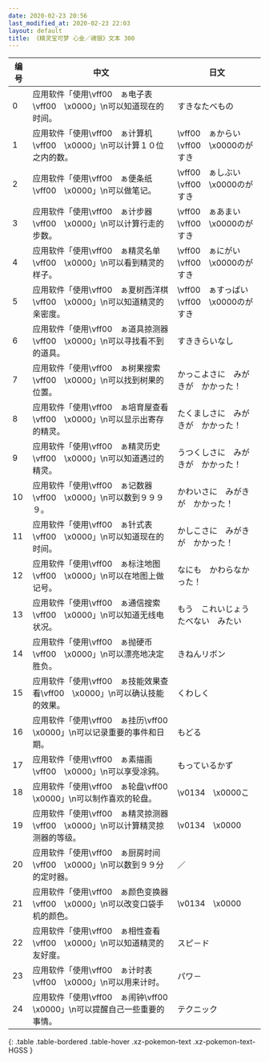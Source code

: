 ```yaml
---
date: 2020-02-23 20:56
last_modified_at: 2020-02-23 22:03
layout: default
title: 《精灵宝可梦 心金／魂银》文本 300
---
```

| 编号 | 中文 | 日文 |
| ---- | ---- | ---- |
| 0 | 应用软件「使用\vff00　ぁ电子表\vff00　\x0000」\n可以知道现在的时间。 | すきなたべもの |
| 1 | 应用软件「使用\vff00　ぁ计算机\vff00　\x0000」\n可以计算１０位之内的数。 | \vff00　ぁからい\vff00　\x0000のがすき |
| 2 | 应用软件「使用\vff00　ぁ便条纸\vff00　\x0000」\n可以做笔记。 | \vff00　ぁしぶい\vff00　\x0000のがすき |
| 3 | 应用软件「使用\vff00　ぁ计步器\vff00　\x0000」\n可以计算行走的步数。 | \vff00　ぁあまい\vff00　\x0000のがすき |
| 4 | 应用软件「使用\vff00　ぁ精灵名单\vff00　\x0000」\n可以看到精灵的样子。 | \vff00　ぁにがい\vff00　\x0000のがすき |
| 5 | 应用软件「使用\vff00　ぁ夏树西洋棋\vff00　\x0000」\n可以知道精灵的亲密度。 | \vff00　ぁすっぱい\vff00　\x0000のがすき |
| 6 | 应用软件「使用\vff00　ぁ道具掠测器\vff00　\x0000」\n可以寻找看不到的道具。 | すききらいなし |
| 7 | 应用软件「使用\vff00　ぁ树果搜索\vff00　\x0000」\n可以找到树果的位置。 | かっこよさに　みがきが　かかった！ |
| 8 | 应用软件「使用\vff00　ぁ培育屋查看\vff00　\x0000」\n可以显示出寄存的精灵。 | たくましさに　みがきが　かかった！ |
| 9 | 应用软件「使用\vff00　ぁ精灵历史\vff00　\x0000」\n可以知道遇过的精灵。 | うつくしさに　みがきが　かかった！ |
| 10 | 应用软件「使用\vff00　ぁ记数器\vff00　\x0000」\n可以数到９９９９。 | かわいさに　みがきが　かかった！ |
| 11 | 应用软件「使用\vff00　ぁ针式表\vff00　\x0000」\n可以知道现在的时间。 | かしこさに　みがきが　かかった！ |
| 12 | 应用软件「使用\vff00　ぁ标注地图\vff00　\x0000」\n可以在地图上做记号。 | なにも　かわらなかった！ |
| 13 | 应用软件「使用\vff00　ぁ通信搜索\vff00　\x0000」\n可以知道无线电状况。 | もう　これいじょう　たべない　みたい |
| 14 | 应用软件「使用\vff00　ぁ抛硬币\vff00　\x0000」\n可以漂亮地决定胜负。 | きねんリボン |
| 15 | 应用软件「使用\vff00　ぁ技能效果查看\vff00　\x0000」\n可以确认技能的效果。 | くわしく |
| 16 | 应用软件「使用\vff00　ぁ挂历\vff00　\x0000」\n可以记录重要的事件和日期。 | もどる |
| 17 | 应用软件「使用\vff00　ぁ素描画\vff00　\x0000」\n可以享受凃鸦。 | もっているかず |
| 18 | 应用软件「使用\vff00　ぁ轮盘\vff00　\x0000」\n可以制作喜欢的轮盘。 | \v0134　\x0000こ |
| 19 | 应用软件「使用\vff00　ぁ精灵掠测器\vff00　\x0000」\n可以计算精灵掠测器的等级。 | \v0134　\x0000 |
| 20 | 应用软件「使用\vff00　ぁ厨房时间\vff00　\x0000」\n可以数到９９分的定时器。 | ／ |
| 21 | 应用软件「使用\vff00　ぁ颜色变换器\vff00　\x0000」\n可以改变口袋手机的颜色。 | \v0134　\x0000 |
| 22 | 应用软件「使用\vff00　ぁ相性查看\vff00　\x0000」\n可以知道精灵的友好度。 | スピ－ド |
| 23 | 应用软件「使用\vff00　ぁ计时表\vff00　\x0000」\n可以用来计时。 | パワ－ |
| 24 | 应用软件「使用\vff00　ぁ闹钟\vff00　\x0000」\n可以提醒自己一些重要的事情。 | テクニック |
{: .table .table-bordered .table-hover .xz-pokemon-text .xz-pokemon-text-HGSS }